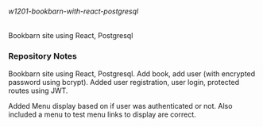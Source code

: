 ###### w1201-bookbarn-with-react-postgresql

Bookbarn site using React, Postgresql

### Repository Notes

Bookbarn site using React, Postgresql. Add book, add user (with encrypted password using bcrypt).
Added user registration, user login, protected routes using JWT.

Added Menu display based on if user was authenticated or not.  Also included a menu to test menu links to display are correct.
